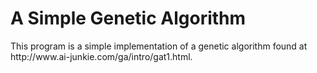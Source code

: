 # A Simple Genetic Algorithm

<p>This program is a simple implementation of a genetic algorithm found at <br> http://www.ai-junkie.com/ga/intro/gat1.html.</p>
